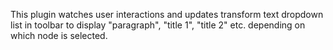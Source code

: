 This plugin watches user interactions and updates transform text dropdown list in toolbar to display "paragraph", "title 1", "title 2" etc. depending on which node is selected.
